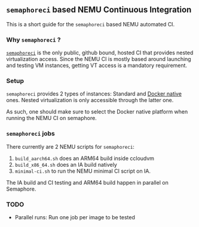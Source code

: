 ## `semaphoreci` based NEMU Continuous Integration

This is a short guide for the `semaphoreci` based NEMU automated CI.

### Why `semaphoreci` ?

[`semaphoreci`](https://semaphoreci.com/) is the only public, github bound, hosted CI
that provides nested virtualization access.
Since the NEMU CI is mostly based around launching and testing VM instances, getting
VT access is a mandatory requirement.

### Setup

`semaphoreci` provides 2 types of instances: Standard and [Docker native](https://semaphoreci.com/docs/docker/setting-up-continuous-integration-for-docker-project.html) ones. Nested virtualization is only accessible through
the latter one.

As such, one should make sure to select the Docker native platform when
running the NEMU CI on semaphore.

### `semaphoreci` jobs

There currently are 2 NEMU scripts for `semaphoreci`:

1. `build_aarch64.sh` does an ARM64 build inside ccloudvm
2. `build_x86_64.sh` does an IA build natively
3. `minimal-ci.sh` to run the NEMU minimal CI script on IA.

The IA build and CI testing and ARM64 build happen in parallel on Semaphore.

### TODO

* Parallel runs: Run one job per image to be tested

